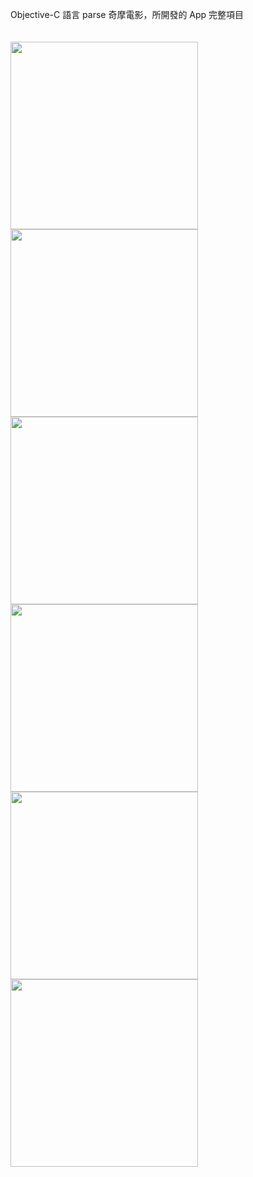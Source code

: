 Objective-C 語言 parse 奇摩電影，所開發的 App 完整項目
<br>
<br>
<br>
<img src="https://github.com/a22347328/Kimo-Movie-for-Objective-C/blob/master/Simulator%20Screen%20Shot%20-%20iPhone%208%20Plus%20-%202022-05-27%20at%2013.24.40.png" width="300"/><img src="https://github.com/a22347328/Kimo-Movie-for-Objective-C/blob/master/Simulator%20Screen%20Shot%20-%20iPhone%208%20Plus%20-%202022-05-27%20at%2013.24.49.png" width="300"/><img src="https://github.com/a22347328/Kimo-Movie-for-Objective-C/blob/master/Simulator%20Screen%20Shot%20-%20iPhone%208%20Plus%20-%202022-05-27%20at%2013.25.03.png" width="300"/><img src="https://github.com/a22347328/Kimo-Movie-for-Objective-C/blob/master/Simulator%20Screen%20Shot%20-%20iPhone%208%20Plus%20-%202022-05-27%20at%2013.25.13.png" width="300"/><img src="https://github.com/a22347328/Kimo-Movie-for-Objective-C/blob/master/Simulator%20Screen%20Shot%20-%20iPhone%208%20Plus%20-%202022-05-27%20at%2013.25.18.png" width="300"/><img src="https://github.com/a22347328/Kimo-Movie-for-Objective-C/blob/master/Simulator%20Screen%20Shot%20-%20iPhone%208%20Plus%20-%202022-05-27%20at%2013.25.23.png" width="300"/>
